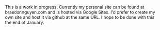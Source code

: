 This is a work in progress. Currently my personal site can be found at braedonnguyen.com and is hosted via Google Sites. I'd prefer to create my own site and host it via github at the same URL. I hope to be done with this the end of January.
